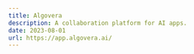 ```yaml
---
title: Algovera
description: A collaboration platform for AI apps.
date: 2023-08-01
url: https://app.algovera.ai/
---
```

